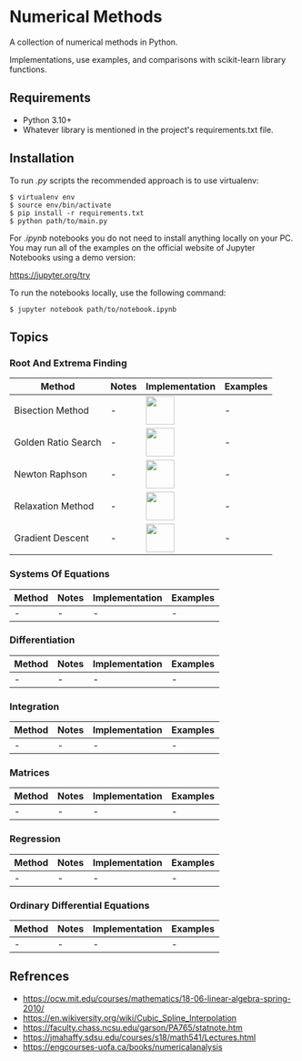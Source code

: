 # Numerical Methods
A collection of numerical methods in Python.

Implementations, use examples, and comparisons with scikit-learn library functions.

## Requirements

* Python 3.10+
* Whatever library is mentioned in the project's requirements.txt file.

## Installation

To run *.py* scripts the recommended approach is to use virtualenv:

    $ virtualenv env
    $ source env/bin/activate
    $ pip install -r requirements.txt
    $ python path/to/main.py

For *.ipynb* notebooks you do not need to install anything locally on your PC. You may run all of the examples on the official website of Jupyter Notebooks using a demo version:

https://jupyter.org/try

To run the notebooks locally, use the following command:

    $ jupyter notebook path/to/notebook.ipynb

## Topics

### Root And Extrema Finding


Method | Notes | Implementation | Examples
------ | ----- | -------------- | --------
| Bisection Method | - | <a href="https://github.com/djeada/Numerical-Methods/blob/master/src/1_root_and_extrema_finding/bisection_method/implementation/bisection_method.py"><img src="https://img.icons8.com/color/344/python.png" height="50" /> </a> | - |
| Golden Ratio Search | - | <a href="https://github.com/djeada/Numerical-Methods/blob/master/src/1_root_and_extrema_finding/bisection_method/implementation/golden_ratio_search.py"><img src="https://img.icons8.com/color/344/python.png" height="50" /> </a> | - |
| Newton Raphson | - | <a href="https://github.com/djeada/Numerical-Methods/blob/master/src/1_root_and_extrema_finding/bisection_method/implementation/bisection_method.py"><img src="https://img.icons8.com/color/344/python.png" height="50" /> </a> | - |
| Relaxation Method | - | <a href="https://github.com/djeada/Numerical-Methods/blob/master/src/1_root_and_extrema_finding/bisection_method/implementation/bisection_method.py"><img src="https://img.icons8.com/color/344/python.png" height="50" /> </a> | - |
| Gradient Descent | - | <a href="https://github.com/djeada/Numerical-Methods/blob/master/src/1_root_and_extrema_finding/bisection_method/implementation/gradient_descent.py"><img src="https://img.icons8.com/color/344/python.png" height="50" /> </a> | - |

### Systems Of Equations

Method | Notes | Implementation | Examples
------ | ----- | -------------- | --------
| - | - | - | - |

### Differentiation

Method | Notes | Implementation | Examples
------ | ----- | -------------- | --------
| - | - | - | - |

### Integration

Method | Notes | Implementation | Examples
------ | ----- | -------------- | --------
| - | - | - | - |

### Matrices

Method | Notes | Implementation | Examples
------ | ----- | -------------- | --------
| - | - | - | - |

### Regression

Method | Notes | Implementation | Examples
------ | ----- | -------------- | --------
| - | - | - | - |

### Ordinary Differential Equations

Method | Notes | Implementation | Examples
------ | ----- | -------------- | --------
| - | - | - | - |

## Refrences

* https://ocw.mit.edu/courses/mathematics/18-06-linear-algebra-spring-2010/
* https://en.wikiversity.org/wiki/Cubic_Spline_Interpolation
* https://faculty.chass.ncsu.edu/garson/PA765/statnote.htm
* https://jmahaffy.sdsu.edu/courses/s18/math541/Lectures.html
* https://engcourses-uofa.ca/books/numericalanalysis
